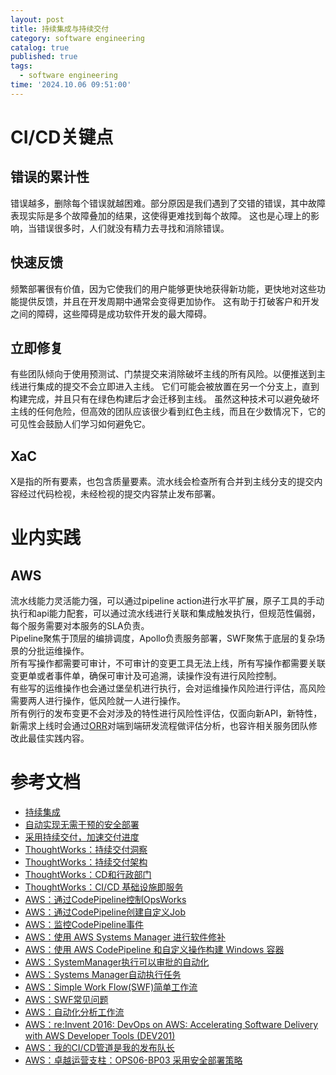 ```yaml
---
layout: post
title: 持续集成与持续交付
category: software engineering
catalog: true
published: true
tags:
  - software engineering
time: '2024.10.06 09:51:00'
---
```

# CI/CD关键点
## 错误的累计性
错误越多，删除每个错误就越困难。部分原因是我们遇到了交错的错误，其中故障表现实际是多个故障叠加的结果，这使得更难找到每个故障。
这也是心理上的影响，当错误很多时，人们就没有精力去寻找和消除错误。

## 快速反馈
频繁部署很有价值，因为它使我们的用户能够更快地获得新功能，更快地对这些功能提供反馈，并且在开发周期中通常会变得更加协作。
这有助于打破客户和开发之间的障碍，这些障碍是成功软件开发的最大障碍。

## 立即修复
有些团队倾向于使用预测试、门禁提交来消除破坏主线的所有风险。以便推送到主线进行集成的提交不会立即进入主线。
它们可能会被放置在另一个分支上，直到构建完成，并且只有在绿色构建后才会迁移到主线。
虽然这种技术可以避免破坏主线的任何危险，但高效的团队应该很少看到红色主线，而且在少数情况下，它的可见性会鼓励人们学习如何避免它。

## XaC
X是指的所有要素，也包含质量要素。流水线会检查所有合并到主线分支的提交内容经过代码检视，未经检视的提交内容禁止发布部署。

# 业内实践

## AWS
流水线能力灵活能力强，可以通过pipeline action进行水平扩展，原子工具的手动执行和api能力配套，可以通过流水线进行关联和集成触发执行，但规范性偏弱，每个服务需要对本服务的SLA负责。  
Pipeline聚焦于顶层的编排调度，Apollo负责服务部署，SWF聚焦于底层的复杂场景的分批运维操作。  
所有写操作都需要可审计，不可审计的变更工具无法上线，所有写操作都需要关联变更单或者事件单，确保可审计及可追溯，读操作没有进行风险控制。    
有些写的运维操作也会通过堡垒机进行执行，会对运维操作风险进行评估，高风险需要两人进行操作，低风险就一人进行操作。  
所有例行的发布变更不会对涉及的特性进行风险性评估，仅面向新API，新特性，新需求上线时会通过[ORR](https://docs.aws.amazon.com/zh_cn/wellarchitected/latest/operational-readiness-reviews/wa-operational-readiness-reviews.html)对端到端研发流程做评估分析，也容许相关服务团队修改此最佳实践内容。  

# 参考文档
- [持续集成](https://martinfowler.com/articles/continuousIntegration.html)
- [自动实现无需干预的安全部署](https://aws.amazon.com/cn/builders-library/automating-safe-hands-off-deployments/)
- [采用持续交付，加速交付进度](https://aws.amazon.com/cn/builders-library/going-faster-with-continuous-delivery/)
- [ThoughtWorks：持续交付洞察](https://www.thoughtworks.com/insights/topic/continuous-delivery)
- [ThoughtWorks：持续交付架构](https://www.thoughtworks.com/insights/blog/architecting-continuous-delivery)
- [ThoughtWorks：CD和行政部门](https://www.thoughtworks.com/insights/blog/cd-and-executive)
- [ThoughtWorks：CI/CD 基础设施即服务](https://www.thoughtworks.com/radar/techniques/ci-cd-infrastructure-as-a-service)
- [AWS：通过CodePipeline控制OpsWorks](https://docs.aws.amazon.com/opsworks/latest/userguide/other-services-cp-chef12-update.html)
- [AWS：通过CodePipeline创建自定义Job](https://docs.aws.amazon.com/codepipeline/latest/userguide/actions-create-custom-action.html)
- [AWS：监控CodePipeline事件](https://docs.aws.amazon.com/codepipeline/latest/userguide/detect-state-changes-cloudwatch-events.html#detect-state-events-action)
- [AWS：使用 AWS Systems Manager 进行软件修补](https://aws.amazon.com/cn/blogs/mt/software-patching-with-aws-systems-manager/)
- [AWS：使用 AWS CodePipeline 和自定义操作构建 Windows 容器](https://aws.amazon.com/cn/blogs/devops/building-windows-containers-with-aws-codepipeline-and-custom-actions/)
- [AWS：SystemManager执行可以审批的自动化](https://docs.aws.amazon.com/zh_cn/systems-manager/latest/userguide/running-automations-require-approvals.html)
- [AWS：Systems Manager自动执行任务](https://aws.amazon.com/cn/systems-manager/features/)
- [AWS：Simple Work Flow(SWF)简单工作流](https://docs.aws.amazon.com/zh_cn/amazonswf/latest/developerguide/swf-welcome.html)
- [AWS：SWF常见问题](https://aws.amazon.com/cn/swf/faqs/)
- [AWS：自动化分析工作流](https://aws.amazon.com/cn/blogs/big-data/automating-analytic-workflows-on-aws/)
- [AWS：re:Invent 2016: DevOps on AWS: Accelerating Software Delivery with AWS Developer Tools (DEV201)](https://www.youtube.com/watch?v=-ddpq2VQNxo)
- [AWS：我的CI/CD管道是我的发布队长](https://aws.amazon.com/cn/builders-library/cicd-pipeline/)
- [AWS：卓越运营支柱：OPS06-BP03 采用安全部署策略](https://docs.aws.amazon.com/wellarchitected/latest/operational-excellence-pillar/ops_mit_deploy_risks_deploy_mgmt_sys.html)
